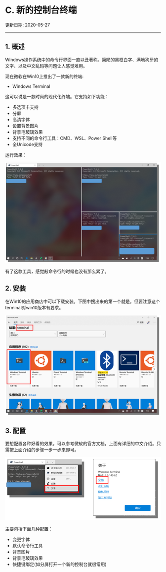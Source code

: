 # C. 新的控制台终端

更新日期: 2020-05-27

-----------------------------------------------------

## 1.	概述	

Windows操作系统中的命令行界面一直以丑著称。简陋的黑框白字、满地狗牙的文字、以及中文乱码等问题让人感觉难用。	

现在微软在Win10上推出了一款新的终端:	

- Windows Terminal

这可以说是一款时尚的现代化终端。它支持如下功能：	

- 多选项卡支持
- 分屏
- 高清字体
- 设置背景图片
- 背景毛玻璃效果
- 支持不同的命令行工具：CMD、WSL、Power Shell等
- 全Unicode支持

运行效果：	

![cmd](S004.files/01.png)

有了这款工具，感觉敲命令行的时候也没有那么累了。	

## 2.	安装	

在Win10的应用商店中可以下载安装。下图中搜出来的第一个就是。但要注意这个terminal对win10版本有要求。	

![cmd](S004.files/02.png)

## 3.	配置	

要想配置各种好看的效果，可以参考微软的官方文档，上面有详细的中文介绍。只需按上面介绍的步骤一步一步来即可。	

![cmd](S004.files/03.png)

主要包括下面几种配置：	

- 变更字体
- 默认命令行工具
- 背景图片
- 背景毛玻璃效果
- 快捷键绑定(如分屏打开一个新的控制台就很常用)
